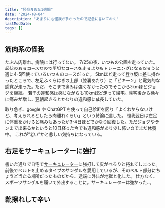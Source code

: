 ```yaml
---
title: "怪我多めな1週間"
date: "2024-08-04"
description: "あまりにも怪我が多かったので記念に書いておく"
lastModDate:
tags: []
---
```


## 筋肉系の怪我

たぶん肉離れ。病院には行ってない。
7/25の夜、いつもの公園を走っていた。起伏のあるコースなので平坦なコースを走るよりもトレーニングになるだろうと週に4-5回使っているいつものコースだった。
5kmほど走って登り坂に差し掛かったところで、左足ふくらはぎの上部（膝裏あたり）に「ピキーン」と電気的な感覚が走った。ただ、そこまで痛みは強くなかったのでそこから3kmほどジョグを継続。
若干の違和感は感じながらも10kmほど走って帰宅。帰宅後から徐々に痛みが増し、翌朝起きるとかなりの違和感に成長していた。

取り急ぎ、google や ChatGPT を使って自己診断を図り「よくわからないけど、考えられるとしたら肉離れくらい」という結論に達した。
怪我翌日は左足に体重をかけると痛みもあったが3-4日ほどでかなり回復した。ただジョグやランまで出来るかというと10日経った今でも違和感があり少し怖いのでまだ休養中。
これが”老い”かと悲しい気持ちになっている。

## 右足をサーキュレーターに強打

書いた通りで自宅で[サーキュレーター](https://amzn.to/3WrYGbs)に強打して皮がべろりと捲れてしまった。
前後でベルトを止めるタイプのサンダルを愛用しているが、そのベルト部分にちょうど当たる場所だったものだから、途端に外出が地獄と化した。
仕方なく、スポーツサンダルを履いて外出することに。サーキュレーターは強かった‥。

## 靴擦れして辛い
